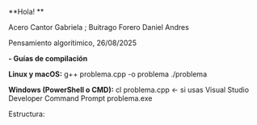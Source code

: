**Hola! **

Acero Cantor Gabriela ; 
Buitrago Forero Daniel Andres

Pensamiento algorítimico, 26/08/2025

**- Guías de compilación**

**Linux y macOS:**
        g++ problema.cpp -o problema
        ./problema
  
**Windows (PowerShell o CMD):**
    cl problema.cpp     ← si usas Visual Studio Developer Command Prompt
    problema.exe


Estructura:
